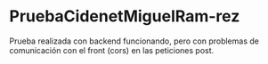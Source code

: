 # PruebaCidenetMiguelRam-rez

Prueba realizada con backend funcionando, pero con problemas de comunicación con el front (cors) en las peticiones post.
